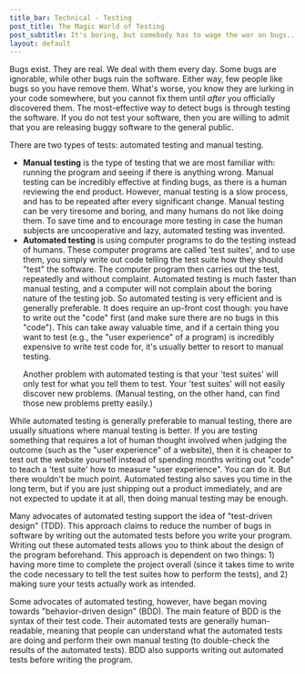 ```yaml
---
title_bar: Technical - Testing
post_title: The Magic World of Testing
post_subtitle: It's boring, but somebody has to wage the war on bugs...
layout: default
---
```

Bugs exist. They are real. We deal with them every day. Some bugs are ignorable, while other bugs ruin the software. Either way, few people like bugs so you have remove them. What's worse, you know they are lurking in your code somewhere, but you cannot fix them until *after* you officially discovered them. The most-effective way to detect bugs is through testing the software. If you do not test your software, then you are willing to admit that you are releasing buggy software to the general public.

There are two types of tests: automated testing and manual testing.
<ul>
<li><strong>Manual testing</strong> is the type of testing that we are most familiar with: running the program and seeing if there is anything wrong. Manual testing can be incredibly effective at finding bugs, as there is a human reviewing the end product. However, manual testing is a slow process, and has to be repeated after every significant change. Manual testing can be very tiresome and boring, and many humans do not like doing them. To save time and to encourage more testing in case the human subjects are uncooperative and lazy, automated testing was invented.</li>
<li><strong>Automated testing</strong> is using computer programs to do the testing instead of humans. These computer programs are called 'test suites', and to use them, you simply write out code telling the test suite how they should "test" the software. The computer program then carries out the test, repeatedly and without complaint. Automated testing is much faster than manual testing, and a computer will not complain about the boring nature of the testing job. So automated testing is very efficient and is generally preferable. It does require an up-front cost though: you have to write out the "code" first (and make sure there are no bugs in this "code"). This can take away valuable time, and if a certain thing you want to test (e.g., the "user experience" of a program) is incredibly expensive to write test code for, it's usually better to resort to manual testing.</p>
<p>Another problem with automated testing is that your 'test suites' will only test for what you tell them to test. Your 'test suites' will not easily discover new problems. (Manual testing, on the other hand, can find those new problems pretty easily.)</p></li>
</ul>
<p>While automated testing is generally preferable to manual testing, there are usually situations where manual testing is better. If you are testing something that requires a lot of human thought involved when judging the outcome (such as the "user experience" of a website), then it is cheaper to test out the website yourself instead of spending months writing out "code" to teach a 'test suite' how to measure "user experience". You can do it. But there wouldn't be much point. Automated testing also saves you time in the long term, but if you are just shipping out a product immediately, and are not expected to update it at all, then doing manual testing may be enough.</p>
<p>
Many advocates of automated testing support the idea of "test-driven design" (TDD). This approach claims to reduce the number of bugs in software by writing out the automated tests before you write your program. Writing out these automated tests allows you to think about the design of the program beforehand. This approach is dependent on two things: 1) having more time to complete the project overall (since it takes time to write the code necessary to tell the test suites how to perform the tests), and 2) making sure your tests actually work as intended.
</p>
<p>Some advocates of automated testing, however, have began moving towards "behavior-driven design" (BDD). The main feature of BDD is the syntax of their test code. Their automated tests are generally human-readable, meaning that people can understand what the automated tests are doing and perform their own manual testing (to double-check the results of the automated tests). BDD also supports writing out automated tests before writing the program.

